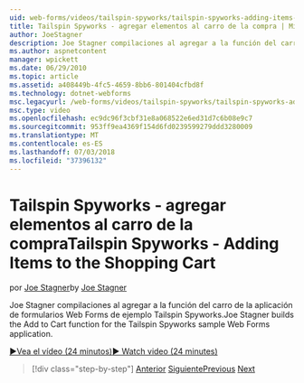```yaml
---
uid: web-forms/videos/tailspin-spyworks/tailspin-spyworks-adding-items-to-the-shopping-cart
title: Tailspin Spyworks - agregar elementos al carro de la compra | Microsoft Docs
author: JoeStagner
description: Joe Stagner compilaciones al agregar a la función del carro de la aplicación de formularios Web Forms de ejemplo Tailspin Spyworks.
ms.author: aspnetcontent
manager: wpickett
ms.date: 06/29/2010
ms.topic: article
ms.assetid: a408449b-4fc5-4659-8bb6-801404cfbd8f
ms.technology: dotnet-webforms
msc.legacyurl: /web-forms/videos/tailspin-spyworks/tailspin-spyworks-adding-items-to-the-shopping-cart
msc.type: video
ms.openlocfilehash: ec9dc96f3cbf31e8a068522e6ed31d7c6b08e9c7
ms.sourcegitcommit: 953ff9ea4369f154d6fd0239599279ddd3280009
ms.translationtype: MT
ms.contentlocale: es-ES
ms.lasthandoff: 07/03/2018
ms.locfileid: "37396132"
---
```

<a name="tailspin-spyworks---adding-items-to-the-shopping-cart"></a><span data-ttu-id="d8be3-103">Tailspin Spyworks - agregar elementos al carro de la compra</span><span class="sxs-lookup"><span data-stu-id="d8be3-103">Tailspin Spyworks - Adding Items to the Shopping Cart</span></span>
====================
<span data-ttu-id="d8be3-104">por [Joe Stagner](https://github.com/JoeStagner)</span><span class="sxs-lookup"><span data-stu-id="d8be3-104">by [Joe Stagner](https://github.com/JoeStagner)</span></span>

<span data-ttu-id="d8be3-105">Joe Stagner compilaciones al agregar a la función del carro de la aplicación de formularios Web Forms de ejemplo Tailspin Spyworks.</span><span class="sxs-lookup"><span data-stu-id="d8be3-105">Joe Stagner builds the Add to Cart function for the Tailspin Spyworks sample Web Forms application.</span></span>

[<span data-ttu-id="d8be3-106">&#9654;Vea el vídeo (24 minutos)</span><span class="sxs-lookup"><span data-stu-id="d8be3-106">&#9654; Watch video (24 minutes)</span></span>](https://channel9.msdn.com/Blogs/ASP-NET-Site-Videos/tailspin-spyworks-adding-items-to-the-shopping-cart)

> [!div class="step-by-step"]
> <span data-ttu-id="d8be3-107">[Anterior](tailspin-spyworks-display-per-product-details.md)
> [Siguiente](tailspin-spyworks-display-shopping-cart.md)</span><span class="sxs-lookup"><span data-stu-id="d8be3-107">[Previous](tailspin-spyworks-display-per-product-details.md)
[Next](tailspin-spyworks-display-shopping-cart.md)</span></span>
